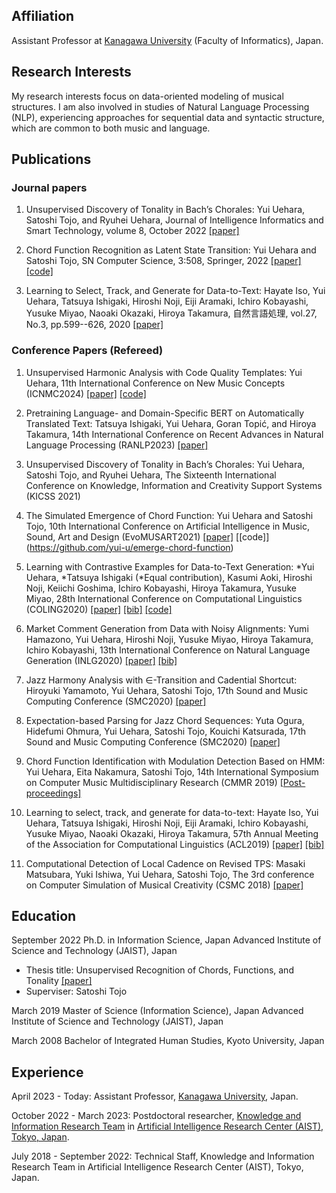 ## Affiliation

Assistant Professor at [Kanagawa University](https://www.kanagawa-u.ac.jp/) (Faculty of Informatics), Japan.

## Research Interests

My research interests focus on data-oriented modeling of musical structures.
I am also involved in studies of Natural Language Processing (NLP), experiencing approaches for sequential data and syntactic structure, which are common to both music and language.

## Publications

### Journal papers
1. Unsupervised Discovery of Tonality in Bach’s Chorales:
Yui Uehara, Satoshi Tojo, and Ryuhei Uehara,
Journal of Intelligence Informatics and Smart Technology, volume 8, October 2022 [[paper]](https://jiist.aiat.or.th/assets/uploads/1667145947961NQ6i510_Unsupervised%20Discovery%20of%20Tonality%20in%20Bach_s%20Chorales.pdf)

1. Chord Function Recognition as Latent State Transition:
Yui Uehara and Satoshi Tojo,
SN Computer Science, 3:508, Springer, 2022 [[paper]](https://doi.org/10.1007/s42979-022-01395-4) [[code]](https://github.com/yui-u/emerge-chord-function)

1. Learning to Select, Track, and Generate for Data-to-Text:
Hayate Iso, Yui Uehara, Tatsuya Ishigaki, Hiroshi Noji, Eiji Aramaki, Ichiro Kobayashi, Yusuke Miyao, Naoaki Okazaki, Hiroya Takamura,
自然言語処理, vol.27, No.3, pp.599--626, 2020 [[paper]](https://doi.org/10.5715/jnlp.27.599)

### Conference Papers (Refereed)
1. Unsupervised Harmonic Analysis with Code Quality Templates:
Yui Uehara,
11th International Conference on New Music Concepts (ICNMC2024) [[paper]](http://arxiv.org/abs/2403.04135) [[code]](https://github.com/yui-u/harmonic-analysis-chorales)

1. Pretraining Language- and Domain-Specific BERT on Automatically Translated Text:
Tatsuya Ishigaki, Yui Uehara, Goran Topić, and Hiroya Takamura,
14th International Conference on Recent Advances in Natural Language Processing (RANLP2023) [[paper]](https://aclanthology.org/2023.ranlp-1.60/)

1. Unsupervised Discovery of Tonality in Bach’s Chorales:
Yui Uehara, Satoshi Tojo, and Ryuhei Uehara,
The Sixteenth International Conference on Knowledge, Information and Creativity Support Systems (KICSS 2021)

1. The Simulated Emergence of Chord Function: Yui Uehara and Satoshi Tojo, 10th International Conference on Artificial Intelligence in Music, Sound, Art and Design (EvoMUSART2021) [[paper]](https://doi.org/10.1007/978-3-030-72914-1_18) [[code]] (https://github.com/yui-u/emerge-chord-function)

1. Learning with Contrastive Examples for Data-to-Text Generation:
*Yui Uehara, *Tatsuya Ishigaki (*Equal contribution), Kasumi Aoki, Hiroshi Noji, Keiichi Goshima, Ichiro Kobayashi, Hiroya Takamura, Yusuke Miyao,
28th International Conference on Computational Linguistics (COLING2020) [[paper]](https://www.aclweb.org/anthology/2020.coling-main.213.pdf) [[bib]](https://www.aclweb.org/anthology/2020.coling-main.213.bib) [[code]](https://github.com/aistairc/contrastive_data2text)

1. Market Comment Generation from Data with Noisy Alignments:
Yumi Hamazono, Yui Uehara, Hiroshi Noji, Yusuke Miyao, Hiroya Takamura, Ichiro Kobayashi,
13th International Conference on Natural Language Generation (INLG2020) [[paper]](https://www.aclweb.org/anthology/2020.inlg-1.21.pdf) [[bib]](https://www.aclweb.org/anthology/2020.inlg-1.21.bib)

1. Jazz Harmony Analysis with ∈-Transition and Cadential Shortcut:
Hiroyuki Yamamoto, Yui Uehara, Satoshi Tojo,
17th Sound and Music Computing Conference (SMC2020) [[paper]](https://doi.org/10.5281/zenodo.3898822)

1. Expectation-based Parsing for Jazz Chord Sequences:
Yuta Ogura, Hidefumi Ohmura, Yui Uehara, Satoshi Tojo, Kouichi Katsurada,
17th Sound and Music Computing Conference (SMC2020) [[paper]](https://doi.org/10.5281/zenodo.3898851)

1. Chord Function Identification with Modulation Detection Based on HMM:
Yui Uehara, Eita Nakamura, Satoshi Tojo,
14th International Symposium on Computer Music Multidisciplinary Research (CMMR 2019) [[Post-proceedings]](https://doi.org/10.1007/978-3-030-70210-6_12)

1. Learning to select, track, and generate for data-to-text:
Hayate Iso, Yui Uehara, Tatsuya Ishigaki, Hiroshi Noji, Eiji Aramaki, Ichiro Kobayashi, Yusuke Miyao, Naoaki Okazaki, Hiroya Takamura,
57th Annual Meeting of the Association for Computational Linguistics (ACL2019) [[paper]](https://www.aclweb.org/anthology/P19-1202.pdf) [[bib]](https://www.aclweb.org/anthology/P19-1202.bib)

1. Computational Detection of Local Cadence on Revised TPS:
Masaki Matsubara, Yuki Ishiwa, Yui Uehara, Satoshi Tojo,
The 3rd conference on Computer Simulation of Musical Creativity (CSMC 2018) [[paper]](http://galapagos.ucd.ie/wiki/pub/OpenAccess/CSMC/Matsubara.pdf)

## Education
September 2022	Ph.D. in Information Science, Japan Advanced Institute of Science and Technology (JAIST), Japan
- Thesis title: Unsupervised Recognition of Chords, Functions, and Tonality [[paper]](http://hdl.handle.net/10119/18139)
- Superviser: Satoshi Tojo

March 2019      Master of Science (Information Science), Japan Advanced Institute of Science and Technology (JAIST), Japan

March 2008      Bachelor of Integrated Human Studies, Kyoto University, Japan

## Experience
April 2023 - Today: Assistant Professor, [Kanagawa University](https://www.kanagawa-u.ac.jp/), Japan.

October 2022 - March 2023: Postdoctoral researcher, [Knowledge and Information Research Team](https://aistairc.github.io/plu/) in
[Artificial Intelligence Research Center (AIST), Tokyo, Japan](https://www.airc.aist.go.jp/en/intro/).

July 2018 - September 2022: Technical Staff, Knowledge and Information Research Team in
Artificial Intelligence Research Center (AIST), Tokyo, Japan.

